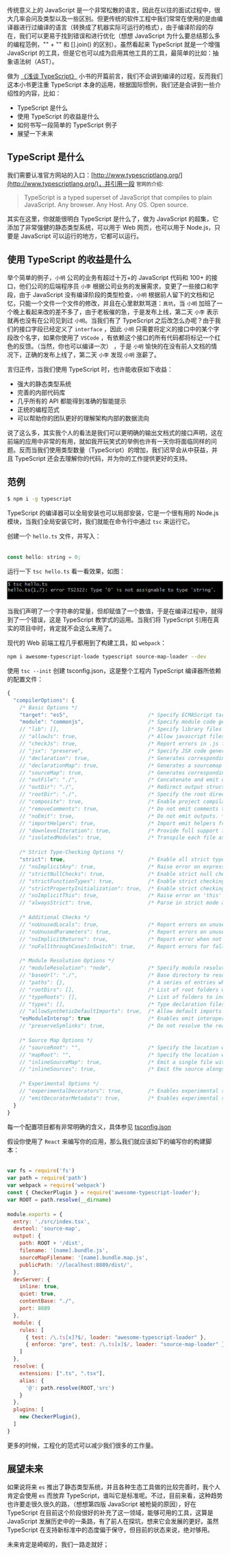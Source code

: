 传统意义上的 JavaScript 是一个非常松散的语言，因此在以往的面试过程中，很大几率会问及类型以及一些区别。但更传统的软件工程中我们常常在使用的是由编译器进行过编译的语言（转换成了机器实际可运行的格式），由于编译阶段的存在，我们可以更易于找到错误和进行优化（想想 JavaScript 为什么要总结那么多的编程范例，"" + "" 和 [].join() 的区别）。虽然看起来 TypeScript 就是一个增强 JavaScript 的工具，但是它也可以成为启用其他工具的工具，最简单的比如：抽象语法树（AST）。

做为 [《浅谈 TypeScript》](https://github.com/welearnmore/typescript-book) 小书的开篇前言，我们不会讲到编译的过程，反而我们这本小书更注重 TypeScript 本身的运用，根据国际惯例，我们还是会讲到一些介绍性的内容，比如：

- TypeScript 是什么
- 使用 TypeScript 的收益是什么
- 如何书写一段简单的 TypeScript 例子
- 展望一下未来


## TypeScript 是什么

我们需要认准官方网站的入口：[http://www.typescriptlang.org/](http://www.typescriptlang.org/)，并引用一段 `官网的介绍`:

> TypeScript is a typed superset of JavaScript that compiles to plain JavaScript. Any browser. Any Host. Any OS. Open source.

其实在这里，你就能很明白 TypeScript 是什么了，做为 JavaScript 的超集，它添加了非常强健的静态类型系统，可以用于 Web 网页，也可以用于 Node.js，只要是 JavaScript 可以运行的地方，它都可以运行。

## 使用 TypeScript 的收益是什么

举个简单的例子，`小明` 公司的业务有超过十万+的 JavaScript 代码和 100+ 的接口，他们公司的后端程序员 `小李` 根据公司业务的发展需求，变更了一些接口和字段，由于 JavaScript 没有编译阶段的类型检查，`小明` 根据前人留下的文档和记忆，只能一个文件一个文件的修改，并且在心里默默骂道：`真坑`，当 `小明` 加班了一个晚上看起来改的差不多了，由于老板催的急，于是发布上线，第二天 `小李` 表示就再也没有在公司见到过 `小明`。当我们有了 TypeScript 之后改怎么办呢？由于我们的接口字段已经定义了 `interface` ，因此 `小明` 只需要将定义的接口中的某个字段改个名字，如果你使用了 `VSCode` ，有依赖这个接口的所有代码都将标记一个红色的反馈。（当然，你也可以编译一次） ，于是 `小明` 愉快的在没有前人文档的情况下，正确的发布上线了，第二天 `小李` 发现 `小明` 涨薪了。 

言归正传，当我们使用 TypeScript 时，也许能收获如下收益：

- 强大的静态类型系统
- 完善的内部代码库
- 几乎所有的 API 都能得到准确的智能提示
- 正统的编程范式
- 可以帮助你的团队更好的理解架构内部的数据流向

说了这么多，其实我个人的看法是我们可以更明确的输出文档式的接口声明，这在前端的应用中非常的有用，就如我开玩笑式的举例也许有一天你将面临同样的问题。反而当我们使用类型数量（TypeScript）的增加，我们迟早会从中获益，并且 TypeScript 还会去理解你的代码，并为你的工作提供更好的支持。

## 范例

```bash
$ npm i -g typescript
```

TypeScript 的编译器可以全局安装也可以局部安装，它是一个很有用的 Node.js 模块，当我们全局安装它时，我们就能在命令行中通过 `tsc` 来运行它。

创建一个 `hello.ts` 文件，并写入：

```javascript

const hello: string = 0;

```

运行一下 `tsc hello.ts` 看一看效果，如图：

![](./images/chap-01-01.png)


当我们声明了一个字符串的常量，但却赋值了一个数值，于是在编译过程中，就得到了一个错误，这是 TypeScript 教学式的运用。当我们将 TypeScript 引用在真实的项目中时，肯定就不会这么来用了。

现代的 Web 前端工程几乎都用到了构建工具，如 `webpack`：

```bash
npm i awesome-typescript-loade typescript source-map-loader --dev
```

使用 `tsc --init` 创建 tsconfig.json，这是整个工程内 TypeScript 编译器所依赖的配置文件：

```javascript
{
  "compilerOptions": {
    /* Basic Options */
    "target": "es5",                          /* Specify ECMAScript target version: 'ES3' (default), 'ES5', 'ES2015', 'ES2016', 'ES2017','ES2018' or 'ESNEXT'. */
    "module": "commonjs",                     /* Specify module code generation: 'none', 'commonjs', 'amd', 'system', 'umd', 'es2015', or 'ESNext'. */
    // "lib": [],                             /* Specify library files to be included in the compilation. */
    // "allowJs": true,                       /* Allow javascript files to be compiled. */
    // "checkJs": true,                       /* Report errors in .js files. */
    // "jsx": "preserve",                     /* Specify JSX code generation: 'preserve', 'react-native', or 'react'. */
    // "declaration": true,                   /* Generates corresponding '.d.ts' file. */
    // "declarationMap": true,                /* Generates a sourcemap for each corresponding '.d.ts' file. */
    // "sourceMap": true,                     /* Generates corresponding '.map' file. */
    // "outFile": "./",                       /* Concatenate and emit output to single file. */
    // "outDir": "./",                        /* Redirect output structure to the directory. */
    // "rootDir": "./",                       /* Specify the root directory of input files. Use to control the output directory structure with --outDir. */
    // "composite": true,                     /* Enable project compilation */
    // "removeComments": true,                /* Do not emit comments to output. */
    // "noEmit": true,                        /* Do not emit outputs. */
    // "importHelpers": true,                 /* Import emit helpers from 'tslib'. */
    // "downlevelIteration": true,            /* Provide full support for iterables in 'for-of', spread, and destructuring when targeting 'ES5' or 'ES3'. */
    // "isolatedModules": true,               /* Transpile each file as a separate module (similar to 'ts.transpileModule'). */

    /* Strict Type-Checking Options */
    "strict": true,                           /* Enable all strict type-checking options. */
    // "noImplicitAny": true,                 /* Raise error on expressions and declarations with an implied 'any' type. */
    // "strictNullChecks": true,              /* Enable strict null checks. */
    // "strictFunctionTypes": true,           /* Enable strict checking of function types. */
    // "strictPropertyInitialization": true,  /* Enable strict checking of property initialization in classes. */
    // "noImplicitThis": true,                /* Raise error on 'this' expressions with an implied 'any' type. */
    // "alwaysStrict": true,                  /* Parse in strict mode and emit "use strict" for each source file. */

    /* Additional Checks */
    // "noUnusedLocals": true,                /* Report errors on unused locals. */
    // "noUnusedParameters": true,            /* Report errors on unused parameters. */
    // "noImplicitReturns": true,             /* Report error when not all code paths in function return a value. */
    // "noFallthroughCasesInSwitch": true,    /* Report errors for fallthrough cases in switch statement. */

    /* Module Resolution Options */
    // "moduleResolution": "node",            /* Specify module resolution strategy: 'node' (Node.js) or 'classic' (TypeScript pre-1.6). */
    // "baseUrl": "./",                       /* Base directory to resolve non-absolute module names. */
    // "paths": {},                           /* A series of entries which re-map imports to lookup locations relative to the 'baseUrl'. */
    // "rootDirs": [],                        /* List of root folders whose combined content represents the structure of the project at runtime. */
    // "typeRoots": [],                       /* List of folders to include type definitions from. */
    // "types": [],                           /* Type declaration files to be included in compilation. */
    // "allowSyntheticDefaultImports": true,  /* Allow default imports from modules with no default export. This does not affect code emit, just typechecking. */
    "esModuleInterop": true                   /* Enables emit interoperability between CommonJS and ES Modules via creation of namespace objects for all imports. Implies 'allowSyntheticDefaultImports'. */
    // "preserveSymlinks": true,              /* Do not resolve the real path of symlinks. */

    /* Source Map Options */
    // "sourceRoot": "",                      /* Specify the location where debugger should locate TypeScript files instead of source locations. */
    // "mapRoot": "",                         /* Specify the location where debugger should locate map files instead of generated locations. */
    // "inlineSourceMap": true,               /* Emit a single file with source maps instead of having a separate file. */
    // "inlineSources": true,                 /* Emit the source alongside the sourcemaps within a single file; requires '--inlineSourceMap' or '--sourceMap' to be set. */

    /* Experimental Options */
    // "experimentalDecorators": true,        /* Enables experimental support for ES7 decorators. */
    // "emitDecoratorMetadata": true,         /* Enables experimental support for emitting type metadata for decorators. */
  }
}
```

每一个配置项目都有非常明确的含义，具体参见 [tsconfig.json](http://www.typescriptlang.org/docs/handbook/tsconfig-json.html)

假设你使用了 `React` 来编写你的应用，那么我们就应该如下的编写你的构建脚本：

```javascript

var fs = require('fs')
var path = require('path')
var webpack = require('webpack')
const { CheckerPlugin } = require('awesome-typescript-loader');
var ROOT = path.resolve(__dirname)

module.exports = {
  entry: './src/index.tsx',
  devtool: 'source-map',
  output: {
    path: ROOT + '/dist',
    filename: '[name].bundle.js',
    sourceMapFilename: '[name].bundle.map.js',
    publicPath: '//localhost:8889/dist/',
  },
  devServer: {
    inline: true,
    quiet: true,
    contentBase: "./",
    port: 8889
  },
  module: {
    rules: [
      { test: /\.ts[x]?$/, loader: "awesome-typescript-loader" },
      { enforce: "pre", test: /\.ts[x]$/, loader: "source-map-loader" },
    ]
  },
  resolve: {
    extensions: [".ts", ".tsx"],
    alias: {
      '@': path.resolve(ROOT,'src')
    }
  },
  plugins: [
    new CheckerPlugin(),
  ]
}
```

更多的时候，工程化的范式可以减少我们很多的工作量。

## 展望未来

如果说将来 `es` 推出了静态类型系统，并且各种生态工具做的比较完善时，我个人肯定会使用 `es` 而放弃 TypeScript，谁叫它是标准呢。不过，目前来看，这种趋势也许要走很久很久的路，（想想第四版 JavaScript 被枪毙的原因），好在 TypeScript 在目前这个阶段很好的补充了这一领域，能够可用的工具，这算是 JavaScript 发展历史中的一条路，有了前人在探坑，想来它会发展的更好。虽然 TypeScript 在支持新标准中的态度偏于保守，但目前的状态来说，绝对够用。

未来肯定是崎岖的，我们一路走就好；